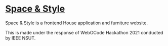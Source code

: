 # [Space & Style](https://spacenstyle-bug-busters.netlify.app/)
Space & Style is a frontend House application and furniture website.

This is made under the response of WebOCode Hackathon 2021 
conducted by IEEE NSUT.
